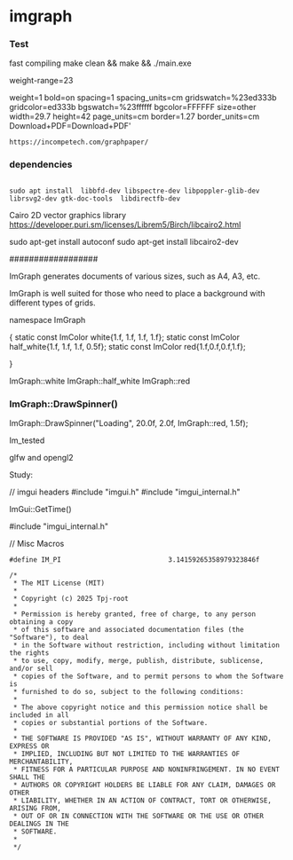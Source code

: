 # imgraph






### Test

fast compiling
make clean && make && ./main.exe




weight-range=23

weight=1
bold=on
spacing=1
spacing_units=cm
gridswatch=%23ed333b
gridcolor=ed333b
bgswatch=%23ffffff
bgcolor=FFFFFF
size=other
width=29.7
height=42
page_units=cm
border=1.27
border_units=cm
Download+PDF=Download+PDF'



```
https://incompetech.com/graphpaper/
```



### dependencies


```

sudo apt install  libbfd-dev libspectre-dev libpoppler-glib-dev librsvg2-dev gtk-doc-tools  libdirectfb-dev
```



Cairo 2D vector graphics library
https://developer.puri.sm/licenses/Librem5/Birch/libcairo2.html

sudo apt-get install autoconf
sudo apt-get install libcairo2-dev


##################









ImGraph generates documents of various sizes, such as A4, A3, etc.

ImGraph is well suited for those who need to place a background with different types of grids.



namespace ImGraph

{
    static const ImColor white{1.f, 1.f, 1.f, 1.f};
    static const ImColor half_white{1.f, 1.f, 1.f, 0.5f};
    static const ImColor red{1.f,0.f,0.f,1.f};

}


ImGraph::white
ImGraph::half_white
ImGraph::red



### ImGraph::DrawSpinner()

ImGraph::DrawSpinner("Loading", 20.0f, 2.0f, ImGraph::red, 1.5f);



    

Im_tested

glfw and opengl2












Study:


// imgui headers
#include "imgui.h"
#include "imgui_internal.h"



ImGui::GetTime()





#include "imgui_internal.h"

// Misc Macros

```
#define IM_PI                           3.14159265358979323846f

```












```
/*
 * The MIT License (MIT)
 * 
 * Copyright (c) 2025 Tpj-root
 * 
 * Permission is hereby granted, free of charge, to any person obtaining a copy
 * of this software and associated documentation files (the "Software"), to deal
 * in the Software without restriction, including without limitation the rights
 * to use, copy, modify, merge, publish, distribute, sublicense, and/or sell
 * copies of the Software, and to permit persons to whom the Software is
 * furnished to do so, subject to the following conditions:
 * 
 * The above copyright notice and this permission notice shall be included in all
 * copies or substantial portions of the Software.
 * 
 * THE SOFTWARE IS PROVIDED "AS IS", WITHOUT WARRANTY OF ANY KIND, EXPRESS OR
 * IMPLIED, INCLUDING BUT NOT LIMITED TO THE WARRANTIES OF MERCHANTABILITY,
 * FITNESS FOR A PARTICULAR PURPOSE AND NONINFRINGEMENT. IN NO EVENT SHALL THE
 * AUTHORS OR COPYRIGHT HOLDERS BE LIABLE FOR ANY CLAIM, DAMAGES OR OTHER
 * LIABILITY, WHETHER IN AN ACTION OF CONTRACT, TORT OR OTHERWISE, ARISING FROM,
 * OUT OF OR IN CONNECTION WITH THE SOFTWARE OR THE USE OR OTHER DEALINGS IN THE
 * SOFTWARE.
 * 
 */

```



